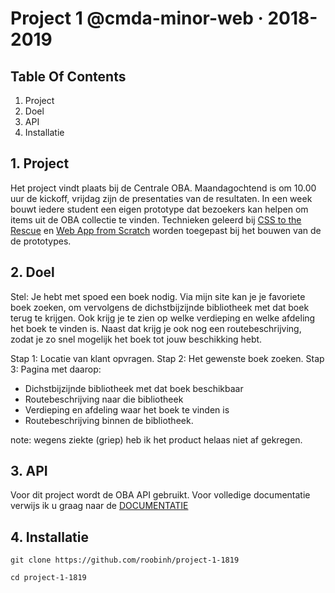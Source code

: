 # Project 1 @cmda-minor-web · 2018-2019

## Table Of Contents
1. Project
2. Doel
3. API
4. Installatie

## 1. Project
Het project vindt plaats bij de Centrale OBA. Maandagochtend is om 10.00 uur de kickoff, vrijdag zijn de presentaties van de resultaten. In een week bouwt iedere student een eigen prototype dat bezoekers kan helpen om items uit de OBA collectie te vinden. Technieken geleerd bij [CSS to the Rescue](https://github.com/cmda-minor-web/css-to-the-rescue-1819) en [Web App from Scratch](https://github.com/cmda-minor-web/web-app-from-scratch-1819) worden toegepast bij het bouwen van de de prototypes.

## 2. Doel
Stel: Je hebt met spoed een boek nodig. Via mijn site kan je je favoriete boek zoeken, om vervolgens de dichstbijzijnde bibliotheek met dat boek terug te krijgen. Ook krijg je te zien op welke verdieping en welke afdeling het boek te vinden is. Naast dat krijg je ook nog een routebeschrijving, zodat je zo snel mogelijk het boek tot jouw beschikking hebt.

Stap 1: Locatie van klant opvragen.
Stap 2: Het gewenste boek zoeken.
Stap 3: Pagina met daarop: 
+ Dichstbijzijnde bibliotheek met dat boek beschikbaar
+ Routebeschrijving naar die bibliotheek
+ Verdieping en afdeling waar het boek te vinden is
+ Routebeschrijving binnen de bibliotheek.

note: wegens ziekte (griep) heb ik het product helaas niet af gekregen.

## 3. API
Voor dit project wordt de OBA API gebruikt. Voor volledige documentatie verwijs ik u graag naar de [DOCUMENTATIE](https://zoeken.oba.nl/api/v1/.)

## 4. Installatie
```
git clone https://github.com/roobinh/project-1-1819

cd project-1-1819
```
